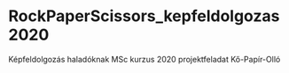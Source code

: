 # RockPaperScissors_kepfeldolgozas2020

Képfeldolgozás haladóknak MSc kurzus 2020 projektfeladat
Kő-Papír-Olló